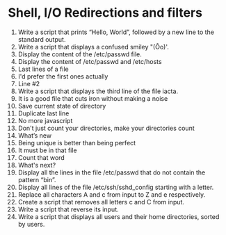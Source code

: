 # Shell, I/O Redirections and filters
1. Write a script that prints “Hello, World”, followed by a new line to the standard output.
2. Write a script that displays a confused smiley "(Ôo)'.
3. Display the content of the /etc/passwd file.
4. Display the content of /etc/passwd and /etc/hosts
5. Last lines of a file
6. I'd prefer the first ones actually
7. Line #2
8. Write a script that displays the third line of the file iacta.
9. It is a good file that cuts iron without making a noise
10. Save current state of directory
11. Duplicate last line
12. No more javascript
13. Don't just count your directories, make your directories count
14. What’s new
15. Being unique is better than being perfect
16. It must be in that file
17. Count that word
18. What's next?
19. Display all the lines in the file /etc/passwd that do not contain the pattern “bin”.
20. Display all lines of the file /etc/ssh/sshd_config starting with a letter.
21. Replace all characters A and c from input to Z and e respectively.
22. Create a script that removes all letters c and C from input.
23. Write a script that reverse its input.
24. Write a script that displays all users and their home directories, sorted by users.
